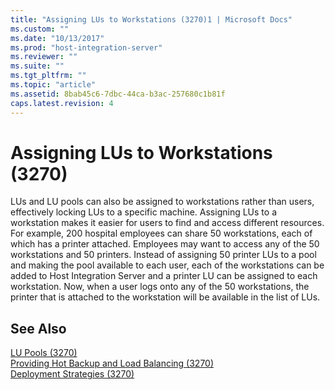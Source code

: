 ```yaml
---
title: "Assigning LUs to Workstations (3270)1 | Microsoft Docs"
ms.custom: ""
ms.date: "10/13/2017"
ms.prod: "host-integration-server"
ms.reviewer: ""
ms.suite: ""
ms.tgt_pltfrm: ""
ms.topic: "article"
ms.assetid: 8bab45c6-7dbc-44ca-b3ac-257680c1b81f
caps.latest.revision: 4
---
```

# Assigning LUs to Workstations (3270)
LUs and LU pools can also be assigned to workstations rather than users, effectively locking LUs to a specific machine. Assigning LUs to a workstation makes it easier for users to find and access different resources. For example, 200 hospital employees can share 50 workstations, each of which has a printer attached. Employees may want to access any of the 50 workstations and 50 printers. Instead of assigning 50 printer LUs to a pool and making the pool available to each user, each of the workstations can be added to Host Integration Server and a printer LU can be assigned to each workstation. Now, when a user logs onto any of the 50 workstations, the printer that is attached to the workstation will be available in the list of LUs.  
  
## See Also  
 [LU Pools (3270)](../core/lu-pools-3270.md)   
 [Providing Hot Backup and Load Balancing (3270)](../core/providing-hot-backup-and-load-balancing-3270.md)   
 [Deployment Strategies (3270)](../core/deployment-strategies-3270.md)